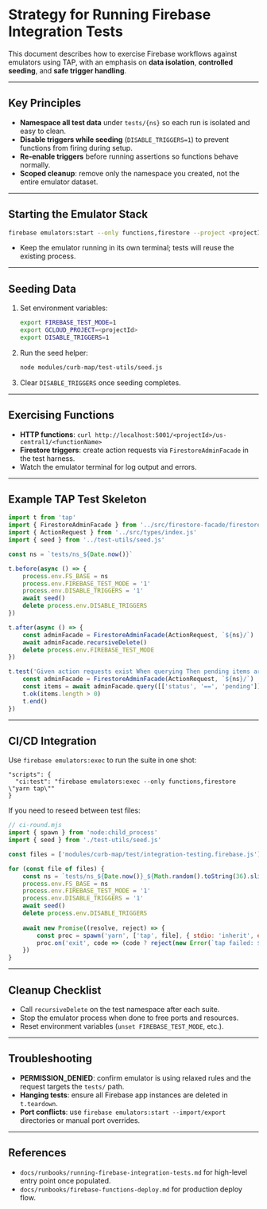 # Strategy for Running Firebase Integration Tests

This document describes how to exercise Firebase workflows against emulators using TAP, with an emphasis on **data
isolation**, **controlled seeding**, and **safe trigger handling**.

---

## Key Principles

- **Namespace all test data** under `tests/{ns}` so each run is isolated and easy to clean.
- **Disable triggers while seeding** (`DISABLE_TRIGGERS=1`) to prevent functions from firing during setup.
- **Re-enable triggers** before running assertions so functions behave normally.
- **Scoped cleanup**: remove only the namespace you created, not the entire emulator dataset.

---

## Starting the Emulator Stack

```bash
firebase emulators:start --only functions,firestore --project <projectId>
```
- Keep the emulator running in its own terminal; tests will reuse the existing process.

---

## Seeding Data

1. Set environment variables:
   ```bash
   export FIREBASE_TEST_MODE=1
   export GCLOUD_PROJECT=<projectId>
   export DISABLE_TRIGGERS=1
   ```
2. Run the seed helper:
   ```bash
   node modules/curb-map/test-utils/seed.js
   ```
3. Clear `DISABLE_TRIGGERS` once seeding completes.

---

## Exercising Functions

- **HTTP functions**: `curl http://localhost:5001/<projectId>/us-central1/<functionName>`
- **Firestore triggers**: create action requests via `FirestoreAdminFacade` in the test harness.
- Watch the emulator terminal for log output and errors.

---

## Example TAP Test Skeleton

```js
import t from 'tap'
import { FirestoreAdminFacade } from '../src/firestore-facade/firestore-admin-facade.js'
import { ActionRequest } from '../src/types/index.js'
import { seed } from '../test-utils/seed.js'

const ns = `tests/ns_${Date.now()}`

t.before(async () => {
    process.env.FS_BASE = ns
    process.env.FIREBASE_TEST_MODE = '1'
    process.env.DISABLE_TRIGGERS = '1'
    await seed()
    delete process.env.DISABLE_TRIGGERS
})

t.after(async () => {
    const adminFacade = FirestoreAdminFacade(ActionRequest, `${ns}/`)
    await adminFacade.recursiveDelete()
    delete process.env.FIREBASE_TEST_MODE
})

t.test('Given action requests exist When querying Then pending items are returned', async t => {
    const adminFacade = FirestoreAdminFacade(ActionRequest, `${ns}/`)
    const items = await adminFacade.query([['status', '==', 'pending']])
    t.ok(items.length > 0)
    t.end()
})
```

---

## CI/CD Integration

Use `firebase emulators:exec` to run the suite in one shot:

```
"scripts": {
  "ci:test": "firebase emulators:exec --only functions,firestore \"yarn tap\""
}
```

If you need to reseed between test files:

```js
// ci-round.mjs
import { spawn } from 'node:child_process'
import { seed } from './test-utils/seed.js'

const files = ['modules/curb-map/test/integration-testing.firebase.js']

for (const file of files) {
    const ns = `tests/ns_${Date.now()}_${Math.random().toString(36).slice(2)}`
    process.env.FS_BASE = ns
    process.env.FIREBASE_TEST_MODE = '1'
    process.env.DISABLE_TRIGGERS = '1'
    await seed()
    delete process.env.DISABLE_TRIGGERS
    
    await new Promise((resolve, reject) => {
        const proc = spawn('yarn', ['tap', file], { stdio: 'inherit', env: process.env })
        proc.on('exit', code => (code ? reject(new Error(`tap failed: ${file}`)) : resolve()))
    })
}
```

---

## Cleanup Checklist

- Call `recursiveDelete` on the test namespace after each suite.
- Stop the emulator process when done to free ports and resources.
- Reset environment variables (`unset FIREBASE_TEST_MODE`, etc.).

---

## Troubleshooting

- **PERMISSION_DENIED**: confirm emulator is using relaxed rules and the request targets the `tests/` path.
- **Hanging tests**: ensure all Firebase app instances are deleted in `t.teardown`.
- **Port conflicts**: use `firebase emulators:start --import/export` directories or manual port overrides.

---

## References

- `docs/runbooks/running-firebase-integration-tests.md` for high-level entry point once populated.
- `docs/runbooks/firebase-functions-deploy.md` for production deploy flow.
